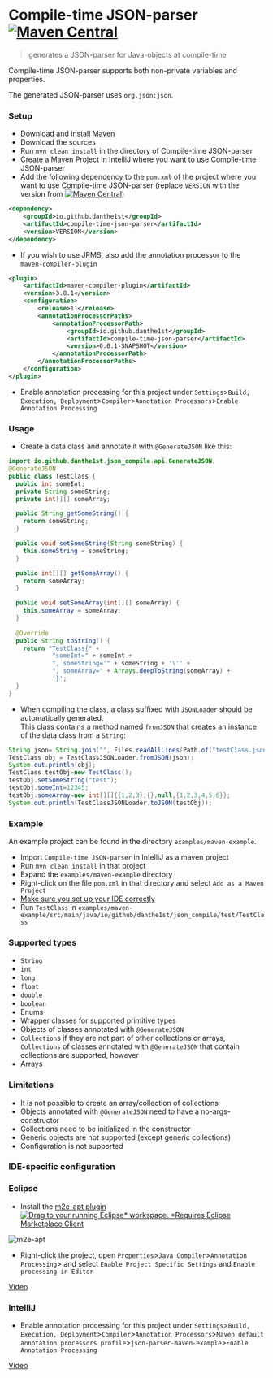 # Compile-time JSON-parser [![Maven Central](https://maven-badges.herokuapp.com/maven-central/io.github.danthe1st/compile-time-json-parser/badge.svg)](https://maven-badges.herokuapp.com/maven-central/io.github.danthe1st/compile-time-json-parser)
> generates a JSON-parser for Java-objects at compile-time

Compile-time JSON-parser supports both non-private variables and properties.

The generated JSON-parser uses `org.json:json`.

### Setup
* [Download](https://maven.apache.org/download.cgi) and [install](https://maven.apache.org/install.html) [Maven](https://maven.apache.org/)
* Download the sources
* Run `mvn clean install` in the directory of Compile-time JSON-parser
* Create a Maven Project in IntelliJ where you want to use Compile-time JSON-parser
* Add the following dependency to the `pom.xml` of the project where you want to use Compile-time JSON-parser (replace `VERSION` with the version from [![Maven Central](https://maven-badges.herokuapp.com/maven-central/io.github.danthe1st/compile-time-json-parser/badge.svg)](https://maven-badges.herokuapp.com/maven-central/io.github.danthe1st/compile-time-json-parser))
```xml
<dependency>
    <groupId>io.github.danthe1st</groupId>
    <artifactId>compile-time-json-parser</artifactId>
    <version>VERSION</version>
</dependency>
```
* If you wish to use JPMS, also add the annotation processor to the `maven-compiler-plugin`
```xml
<plugin>
	<artifactId>maven-compiler-plugin</artifactId>
	<version>3.8.1</version>
	<configuration>
		<release>11</release>
		<annotationProcessorPaths>
			<annotationProcessorPath>
				<groupId>io.github.danthe1st</groupId>
				<artifactId>compile-time-json-parser</artifactId>
				<version>0.0.1-SNAPSHOT</version>
			</annotationProcessorPath>
		</annotationProcessorPaths>
	</configuration>
</plugin>
```
* Enable annotation processing for this project under `Settings`>`Build, Execution, Deployment`>`Compiler`>`Annotation Processors`>`Enable Annotation Processing`

### Usage
* Create a data class and annotate it with `@GenerateJSON` like this:

```java
import io.github.danthe1st.json_compile.api.GenerateJSON;
@GenerateJSON
public class TestClass {
  public int someInt;
  private String someString;
  private int[][] someArray;

  public String getSomeString() {
    return someString;
  }

  public void setSomeString(String someString) {
    this.someString = someString;
  }

  public int[][] getSomeArray() {
    return someArray;
  }

  public void setSomeArray(int[][] someArray) {
    this.someArray = someArray;
  }
  
  @Override
  public String toString() {
    return "TestClass{" +
            "someInt=" + someInt +
            ", someString='" + someString + '\'' +
            ", someArray=" + Arrays.deepToString(someArray) +
            '}';
  }
}
```
* When compiling the class, a class suffixed with `JSONLoader` should be automatically generated.<br/>
  This class contains a method named `fromJSON` that creates an instance of the data class from a `String`:
  
```java
String json= String.join("", Files.readAllLines(Path.of("testClass.json")));
TestClass obj = TestClassJSONLoader.fromJSON(json);
System.out.println(obj);
TestClass testObj=new TestClass();
testObj.setSomeString("test");
testObj.someInt=12345;
testObj.someArray=new int[][]{{1,2,3},{},null,{1,2,3,4,5,6}};
System.out.println(TestClassJSONLoader.toJSON(testObj));
```

### Example

An example project can be found in the directory `examples/maven-example`.

* Import `Compile-time JSON-parser` in IntelliJ as a maven project
* Run `mvn clean install` in that project
* Expand the `examples/maven-example` directory
* Right-click on the file `pom.xml` in that directory and select `Add as a Maven Project`
* [Make sure you set up your IDE correctly](#ide-specific-configuration)
* Run `TestClass` in `examples/maven-example/src/main/java/io/github/danthe1st/json_compile/test/TestClass`

### Supported types
* `String`
* `int`
* `long`
* `float`
* `double`
* `boolean`
* Enums
* Wrapper classes for supported primitive types
* Objects of classes annotated with `@GenerateJSON`
* `Collection`s if they are not part of other collections or arrays, `Collections` of classes annotated with `@GenerateJSON` that contain collections are supported, however
* Arrays

### Limitations
* It is not possible to create an array/collection of collections
* Objects annotated with `@GenerateJSON` need to have a no-args-constructor
* Collections need to be initialized in the constructor
* Generic objects are not supported (except generic collections)
* Configuration is not supported

### IDE-specific configuration

### Eclipse
* Install the [m2e-apt plugin](https://marketplace.eclipse.org/content/m2e-apt)
  [![Drag to your running Eclipse* workspace. *Requires Eclipse Marketplace Client](https://marketplace.eclipse.org/sites/all/themes/solstice/public/images/marketplace/btn-install.svg)](http://marketplace.eclipse.org/marketplace-client-intro?mpc_install=1216155 "Drag to your running Eclipse* workspace. *Requires Eclipse Marketplace Client")

![m2e-apt](https://user-images.githubusercontent.com/34687786/114560029-9713f280-9c6c-11eb-889d-096ee46b52c0.png)

* Right-click the project, open `Properties`>`Java Compiler`>`Annotation Processing`> and select `Enable Project Specific Settings` and `Enable processing in Editor`

[Video](https://user-images.githubusercontent.com/34687786/114566218-56b77300-9c72-11eb-88f0-6c030fe4e8ac.mp4)

### IntelliJ
* Enable annotation processing for this project under `Settings`>`Build, Execution, Deployment`>`Compiler`>`Annotation Processors`>`Maven default annotation processors profile`>`json-parser-maven-example`>`Enable Annotation Processing`

[Video](https://user-images.githubusercontent.com/34687786/114572301-a6e50400-9c77-11eb-9a2d-de3bdac3688a.mp4)
